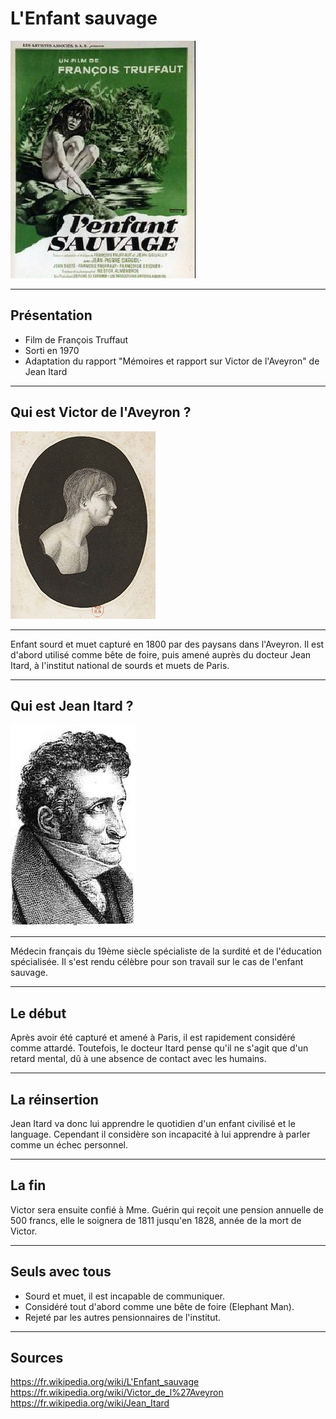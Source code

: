 # L'Enfant sauvage

![Affiche](./img/lenfant.jpg)

---

## Présentation

- Film de François Truffaut
- Sorti en 1970
- Adaptation du rapport "Mémoires et rapport sur Victor de l'Aveyron" de Jean Itard

---

## Qui est Victor de l'Aveyron ?

![Victor](./img/victor.jpg)

---

Enfant sourd et muet capturé en 1800 par des paysans dans l'Aveyron. Il est d'abord utilisé comme bête de foire, puis amené auprès du docteur Jean Itard, à l'institut national de sourds et muets de Paris.

---

## Qui est Jean Itard ?

![jean](./img/jean.jpg)

---

Médecin français du 19ème siècle spécialiste de la surdité et de l'éducation spécialisée. Il s'est rendu célèbre pour son travail sur le cas de l'enfant sauvage.

---

## Le début

Après avoir été capturé et amené à Paris, il est rapidement considéré comme attardé. Toutefois, le docteur Itard pense qu'il ne s'agit que d'un retard mental, dû à une absence de contact avec les humains.

---

## La réinsertion 

Jean Itard va donc lui apprendre le quotidien d'un enfant civilisé et le language. Cependant il considère son incapacité à lui apprendre à parler comme un échec personnel.

---

## La fin

Victor sera ensuite confié à Mme. Guérin qui reçoit une pension annuelle de 500 francs, elle le soignera de 1811 jusqu'en 1828, année de la mort de Victor.

---

## Seuls avec tous

- Sourd et muet, il est incapable de communiquer.
- Considéré tout d'abord comme une bête de foire (Elephant Man).
- Rejeté par les autres pensionnaires de l'institut.

---

## Sources

https://fr.wikipedia.org/wiki/L'Enfant_sauvage
https://fr.wikipedia.org/wiki/Victor_de_l%27Aveyron
https://fr.wikipedia.org/wiki/Jean_Itard
